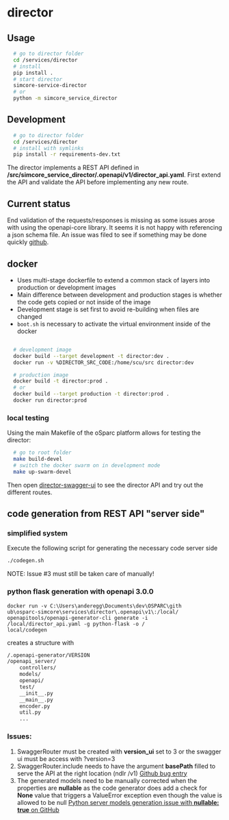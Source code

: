 # director

## Usage

```bash
  # go to director folder
  cd /services/director
  # install
  pip install .
  # start director
  simcore-service-director
  # or
  python -m simcore_service_director
```

## Development

```bash
  # go to director folder
  cd /services/director
  # install with symlinks
  pip install -r requirements-dev.txt  
```

The director implements a REST API defined in __/src/simcore_service_director/.openapi/v1/director_api.yaml__.
First extend the API and validate the API before implementing any new route.

## Current status

End validation of the requests/responses is missing as some issues arose with using the openapi-core library. It seems it is not happy with referencing a json schema file. An issue was filed to see if something may be done quickly [github](https://github.com/p1c2u/openapi-core/issues/90).


## docker

- Uses multi-stage dockerfile to extend a common stack of layers into production or development images
- Main difference between development and production stages is whether the code gets copied or not inside of the image
- Development stage is set first to avoid re-building when files are changed
- ``boot.sh`` is necessary to activate the virtual environment inside of the docker

```bash

  # development image
  docker build --target development -t director:dev .
  docker run -v %DIRECTOR_SRC_CODE:/home/scu/src director:dev

  # production image
  docker build -t director:prod .
  # or
  docker build --target production -t director:prod .
  docker run director:prod

```

### local testing

Using the main Makefile of the oSparc platform allows for testing the director:

```bash
  # go to root folder
  make build-devel
  # switch the docker swarm on in development mode
  make up-swarm-devel
```

Then open [director-swagger-ui](http://localhost:8001/apidoc/) to see the director API and try out the different routes.

## code generation from REST API "server side"

### simplified system

Execute the following script for generating the necessary code server side

```bash
./codegen.sh
```

NOTE: Issue #3 must still be taken care of manually!

### python flask generation with openapi 3.0.0

```docker
docker run -v C:\Users\anderegg\Documents\dev\OSPARC\gith
ub\osparc-simcore\services\director\.openapi\v1\:/local/ openapitools/openapi-generator-cli generate -i /local/director_api.yaml -g python-flask -o /
local/codegen
```

creates a structure with

```bash
/.openapi-generator/VERSION
/openapi_server/
    controllers/
    models/
    openapi/
    test/
    __init__.py
    __main__.py
    encoder.py
    util.py
    ...
```

### Issues:

1. SwaggerRouter must be created with __version_ui__ set to 3 or the swagger ui must be access with ?version=3
2. SwaggerRouter.include needs to have the argument __basePath__ filled to serve the API at the right location (ndlr /v1)  [Github bug entry](https://github.com/aamalev/aiohttp_apiset/issues/45)
3. The generated models need to be manually corrected when the properties are __nullable__ as the code generator does add a check for __None__ value that triggers a ValueError exception even though the value is allowed to be null [Python server models generation issue with __nullable: true__ on GitHub](https://github.com/OpenAPITools/openapi-generator/issues/579)